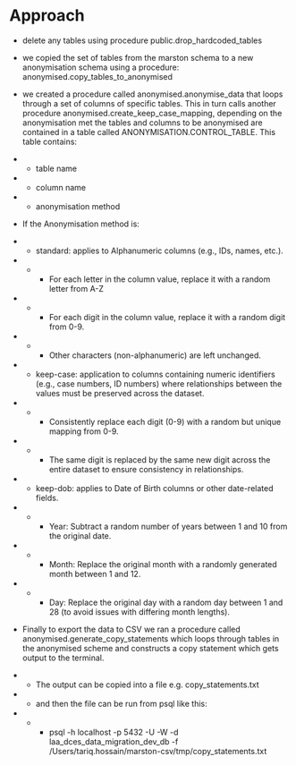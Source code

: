 # Approach
- delete any tables using procedure public.drop_hardcoded_tables
- we copied the set of tables from the marston schema to a new anonymisation schema using a procedure: anonymised.copy_tables_to_anonymised
- we created a procedure called anonymised.anonymise_data that loops through a set of columns of specific tables. This in turn calls another procedure anonymised.create_keep_case_mapping, depending on the anonymisation met
the tables and columns to be anonymised are contained in a table called ANONYMISATION.CONTROL_TABLE. This table contains:
- - table name
- - column name
- - anonymisation method

- If the Anonymisation method is:
- - standard: applies to Alphanumeric columns (e.g., IDs, names, etc.).
- - - For each letter in the column value, replace it with a random letter from A-Z
- - - For each digit in the column value, replace it with a random digit from 0-9.
- - - Other characters (non-alphanumeric) are left unchanged.
- - keep-case: application to columns containing numeric identifiers (e.g., case numbers, ID numbers) where relationships between the values must be preserved across the dataset.
- - - Consistently replace each digit (0-9) with a random but unique mapping from 0-9.
- - - The same digit is replaced by the same new digit across the entire dataset to ensure consistency in relationships.
- - keep-dob: applies to Date of Birth columns or other date-related fields.
- - - Year: Subtract a random number of years between 1 and 10 from the original date.
- - - Month: Replace the original month with a randomly generated month between 1 and 12.
- - - Day: Replace the original day with a random day between 1 and 28 (to avoid issues with differing month lengths).

- Finally to export the data to CSV we ran a procedure called anonymised.generate_copy_statements which loops through tables in the anonymised scheme and constructs a copy statement which gets output to the terminal.
- - The output can be copied into a file e.g. copy_statements.txt
- - and then the file can be run from psql like this:
- - - psql -h localhost -p 5432 -U <dbuser> -W -d laa_dces_data_migration_dev_db -f /Users/tariq.hossain/marston-csv/tmp/copy_statements.txt